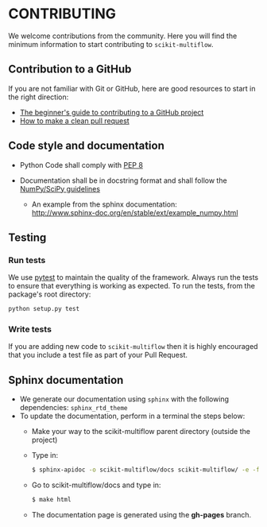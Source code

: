 # CONTRIBUTING

We welcome contributions from the community. Here you will find the minimum information to start contributing to `scikit-multiflow`.

## Contribution to a GitHub
If you are not familiar with Git or GitHub, here are good resources to start in the right direction:
* [The beginner's guide to contributing to a GitHub project](https://akrabat.com/the-beginners-guide-to-contributing-to-a-github-project/)
* [How to make a clean pull request](https://github.com/MarcDiethelm/contributing/blob/master/README.md)

## Code style and documentation

* Python Code shall comply with [PEP 8](https://www.python.org/dev/peps/pep-0008/)

* Documentation shall be in docstring format and shall follow the
  [NumPy/SciPy guidelines](https://github.com/numpy/numpy/blob/master/doc/HOWTO_DOCUMENT.rst.txt)

  - An example from the sphinx documentation:  
    http://www.sphinx-doc.org/en/stable/ext/example_numpy.html

## Testing
### Run tests
We use [pytest](https://docs.pytest.org/) to maintain the quality of the framework. Always run the tests to ensure that everything is working as expected. To run the tests, from the package's root directory:
```bash
python setup.py test
```

### Write tests
If you are adding new code to `scikit-multiflow` then it is highly encouraged that you include a test file as part of your Pull Request.


## Sphinx documentation
* We generate our documentation using `sphinx` with the following dependencies: `sphinx_rtd_theme` 
* To update the documentation, perform in a terminal the steps below:
    * Make your way to the scikit-multiflow parent directory (outside the project)
    * Type in:  
      ``` bash
      $ sphinx-apidoc -o scikit-multiflow/docs scikit-multiflow/ -e -f
      ```

    * Go to scikit-multiflow/docs and type in:  
      ``` bash
      $ make html
      ```
     
    * The documentation page is generated using the **gh-pages** branch.
